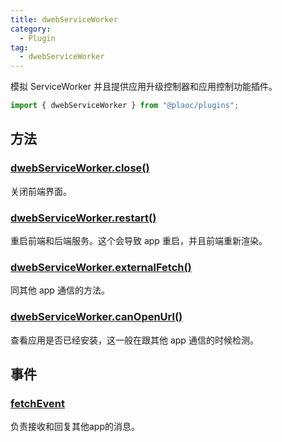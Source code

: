 ```yaml
---
title: dwebServiceWorker
category:
  - Plugin
tag:
  - dwebServiceWorker
---
```


模拟 ServiceWorker 并且提供应用升级控制器和应用控制功能插件。

```ts
import { dwebServiceWorker } from "@plaoc/plugins";
```

## 方法

### [dwebServiceWorker.close()](./close.md)

关闭前端界面。

### [dwebServiceWorker.restart()](./restart.md)

重启前端和后端服务。这个会导致 app 重启，并且前端重新渲染。

### [dwebServiceWorker.externalFetch()](./external-fetch.md)

同其他 app 通信的方法。

### [dwebServiceWorker.canOpenUrl()](./can-open-url.md)

查看应用是否已经安装，这一般在跟其他 app 通信的时候检测。

## 事件

### [fetchEvent](./event-fetch.md)

负责接收和回复其他app的消息。